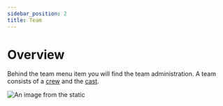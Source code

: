 ```yaml
---
sidebar_position: 2
title: Team
---
```


# Overview

Behind the team menu item you will find the team administration. A team consists of a [crew](crew/01_general.md) and the [cast](cast/01_general.md).

![An image from the static](/img/team_overview_web.png)
